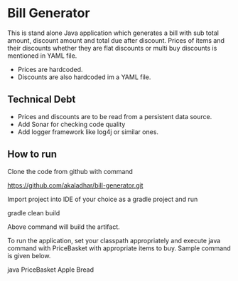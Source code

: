 # Bill Generator
This is stand alone Java application which generates a bill with sub total amount, discount amount and total due after discount. 
Prices of items and their discounts whether they are flat discounts or multi buy 
discounts is mentioned in YAML file.

 - Prices are hardcoded.
 - Discounts are also hardcoded im a YAML file.

## Technical Debt
- Prices and discounts are to be read from a persistent data source.
- Add Sonar for checking code quality
- Add logger framework like log4j or similar ones.

## How to run

Clone the code from github with command 

https://github.com/akaladhar/bill-generator.git

Import project into IDE of your choice as a gradle project and run

gradle clean build

Above command will build the artifact.

To run the application, set your classpath appropriately and execute java command with PriceBasket with appropriate items to buy. Sample command is given below.

java PriceBasket Apple Bread 

